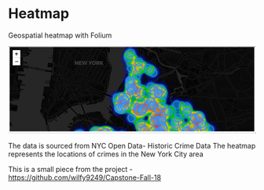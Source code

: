 # Heatmap
Geospatial heatmap with Folium

![Screenshot](GeoHeat1200.png)

The data is sourced from NYC Open Data- Historic Crime Data
The heatmap represents the locations of crimes in the New York City area

This is a small piece from the project - https://github.com/wilfy9249/Capstone-Fall-18
